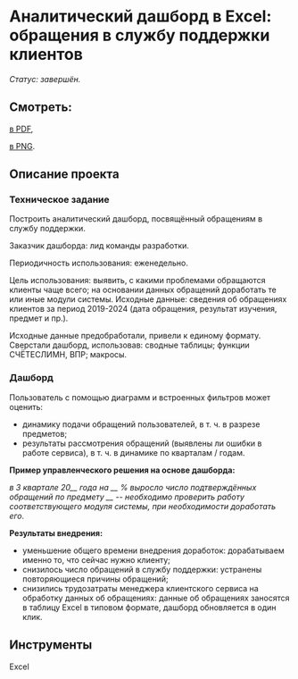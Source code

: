 # Аналитический дашборд в Excel: обращения в службу поддержки клиентов

*Статус: завершён.*

## Смотреть:
[в PDF](https://github.com/niksan-da/Portfolio/blob/main/Dashbord_Support_service/Dashbord_Support_service.pdf),

[в PNG](https://github.com/niksan-da/Portfolio/blob/main/Dashbord_Support_service/Dashbord_Support_service.png).

## Описание проекта
### Техническое задание
Построить аналитический дашборд, посвящённый обращениям в службу поддержки.
 
Заказчик дашборда: лид команды разработки.
 
Периодичность использования: еженедельно.
 
Цель использования: выявить, с какими проблемами обращаются клиенты чаще всего; на основании данных обращений доработать те или иные модули системы.
Исходные данные: сведения об обращениях клиентов за период 2019-2024 (дата обращения, результат изучения, предмет и пр.).

Исходные данные предобработали, привели к единому формату.
Сверстали дашборд, использовав: сводные таблицы; функции СЧЁТЕСЛИМН, ВПР; макросы.

### Дашборд
Пользователь с помощью диаграмм и встроенных фильтров может оценить:
- динамику подачи обращений пользователей, в т. ч. в разрезе предметов;
- результаты рассмотрения обращений (выявлены ли ошибки в работе сервиса), в т. ч. в динамике по кварталам / годам.


**Пример управленческого решения на основе дашборда:**
 
*в 3 квартале 20__ года на __ % выросло число подтверждённых обращений по предмету __ -- необходимо проверить работу соответствующего модуля системы, при необходимости доработать его*.

  
**Результаты внедрения:**
- уменьшение общего времени внедрения доработок: дорабатываем именно то, что сейчас нужно клиенту;
- снизилось число обращений в службу поддержки: устранены повторяющиеся причины обращений;
- снизились трудозатраты менеджера клиентского сервиса на обработку данных об обращениях: данные об обращениях заносятся в таблицу Excel в типовом формате, дашборд обновляется в один клик.

## Инструменты
Excel
